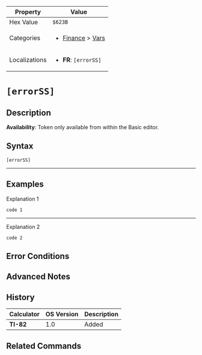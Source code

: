| Property      | Value |
|---------------|-------|
| Hex Value     | `$623B`|
| Categories    | <ul><li>[Finance](<../categories/Finance.md>) > [Vars](<../categories/Finance.md#Vars>)</li></ul> |
| Localizations | <ul><li><b>FR</b>: `[errorSS]`</li></ul> |

# `[errorSS]`

## Description



<b>Availability</b>: Token only available from within the Basic editor.

## Syntax
`[errorSS]`

<hr>

## Examples

Explanation 1
```ti-basic
code 1
```
---
Explanation 2
```ti-basic
code 2
```

## Error Conditions


## Advanced Notes


## History
| Calculator | OS Version | Description |
|------------|------------|-------------|
| <b>TI-82</b> | 1.0 | Added

## Related Commands

    
